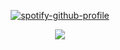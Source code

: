 <div id="header" align="center">


[![spotify-github-profile](https://spotify-github-profile.kittinanx.com/api/view?uid=31vqck2xnl327xecntooe7ptxtrq&cover_image=true&theme=novatorem&show_offline=false&background_color=121212&interchange=true&bar_color=ff0000&bar_color_cover=false)](https://spotify-github-profile.kittinanx.com/api/view?uid=31vqck2xnl327xecntooe7ptxtrq&redirect=true)

![](https://cdn.discordapp.com/attachments/1340828227731722397/1390571043566911609/32c3836b9c74922030e1b9be9af5daf5.jpg?ex=6868bdb4&is=68676c34&hm=ef6c4d7beb505ef77d621f44c7f52797f64e54fc74079c036b8d27d0d49bb200&) 
